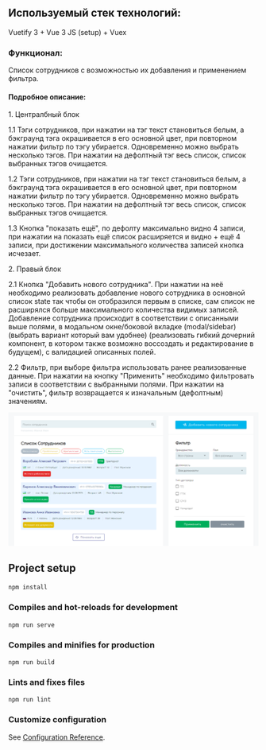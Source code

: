 <h2>Используемый стек технологий:</h2>
<p>Vuetify 3 + Vue 3 JS (setup) + Vuex</p>
<h3>Функционал:</h4>
<p>Cписок сотрудников с возможностью их добавления и применением фильтра.</p>

<h4>Подробное описание:</h4>

<p>1. Централбный блок</p> 
   <p>1.1 Тэги сотрудников, при нажатии на тэг текст становиться белым, а бэкграунд тэга окрашивается в его основной цвет, при повторном нажатии фильтр по тэгу                  убирается. Одновременно можно выбрать несколько тэгов. При нажатии на дефолтный тэг весь список, список выбранных тэгов очищается.</p>
   <p>1.2 Тэги сотрудников, при нажатии на тэг текст становиться белым, а бэкграунд тэга окрашивается в его основной цвет, при повторном нажатии фильтр по тэгу                  убирается. Одновременно можно выбрать несколько тэгов. При нажатии на дефолтный тэг весь список, список выбранных тэгов очищается.</p>
   <p>1.3 Кнопка "показать ещё", по дефолту максимально видно 4 записи, при нажатии на показать ещё список расширяется и видно + ещё 4 записи, при достижении                    максимального количества записей кнопка исчезает.</p>
  
<p>2. Правый блок</p>
<p>2.1 Кнопка "Добавить нового сотрудника". При нажатии на неё необходимо реализовать добавление нового сотрудника в основной список state так чтобы он отобразился            первым в списке, сам список не расширялся больше максимального количества видимых записей. Добавление сотрудника происходит в соответствии с описанными выше            полями, в модальном окне/боковой вкладке (modal/sidebar) (выбрать вариант который вам удобнее) (реализовать гибкий дочерний компонент, в котором также возможно        воссоздать и редактирование в будущем), с валидацией описанных полей.</p>
<p>2.2 Фильтр, при выборе фильтра использовать ранее реализованные данные. При нажатии на кнопку "Применить" необходимо фильтровать записи в соответствии с выбранными        полями. При нажатии на "очистить", фильтр возвращается к изначальным (дефолтным) значениям.</p>




<p align="center">
  <img src="https://github.com/EYKonnikov/list-employees/blob/main/src/assets/employeeList.png" width="840" title="">
</p>

## Project setup
```
npm install
```

### Compiles and hot-reloads for development
```
npm run serve
```

### Compiles and minifies for production
```
npm run build
```

### Lints and fixes files
```
npm run lint
```

### Customize configuration
See [Configuration Reference](https://cli.vuejs.org/config/).

